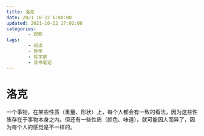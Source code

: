 ```yaml
---
title: 洛克
date: 2021-10-22 6:00:00
updated: 2021-10-22 17:02:00
categories:
        - 观影
tags:
        - 阅读
        - 哲学
        - 哲学家
        - 读书笔记
---
```


# 洛克

一个事物，在某些性质（重量、形状）上，每个人都会有一致的看法，因为这些性质存在于事物本身之内。但还有一些性质（颜色、味道），就可能因人而异了，因为每个人的感觉是不一样的。
